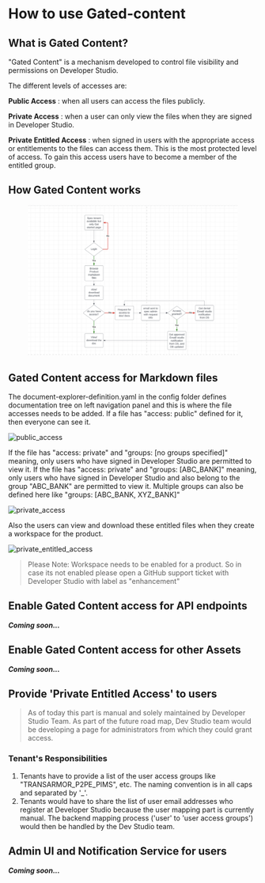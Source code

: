 # How to use Gated-content

## What is Gated Content?

"Gated Content" is a mechanism developed to control file visibility and permissions on Developer Studio.

The different levels of accesses are:

**Public Access** : when all users can access the files publicly.

**Private Access** : when a user can only view the files when they are signed in Developer Studio.

**Private Entitled Access** : when signed in users with the appropriate access or entitlements to the files can access them. This is the most protected level of access. To gain this access users have to become a member of the entitled group.



## How Gated Content works



<figure><img src=".gitbook/assets/image (7).png" alt=""><figcaption></figcaption></figure>

## Gated Content access for Markdown files

The document-explorer-definition.yaml in the config folder defines documentation tree on left navigation panel and this is where the file accesses needs to be added. If a file has "access: public" defined for it, then everyone can see it.

![public\_access](images/GC\_public\_access.png)

If the file has "access: private" and "groups: \[no groups specified]" meaning, only users who have signed in Developer Studio are permitted to view it. If the file has "access: private" and "groups: \[ABC\_BANK]" meaning, only users who have signed in Developer Studio and also belong to the group "ABC\_BANK" are permitted to view it. Multiple groups can also be defined here like "groups: \[ABC\_BANK, XYZ\_BANK]"

![private\_access](images/GC\_private\_access.png)

Also the users can view and download these entitled files when they create a workspace for the product.

![private\_entitled\_access](images/GC\_private\_entitled\_access.png)

> Please Note: Workspace needs to be enabled for a product. So in case its not enabled please open a GitHub support ticket with Developer Studio with label as "enhancement"

## Enable Gated Content access for API endpoints

_**Coming soon...**_

## Enable Gated Content access for other Assets

_**Coming soon...**_

## Provide 'Private Entitled Access' to users

> As of today this part is manual and solely maintained by Developer Studio Team. As part of the future road map, Dev Studio team would be developing a page for administrators from which they could grant access.

### Tenant's Responsibilities

1. Tenants have to provide a list of the user access groups like "TRANSARMOR\_P2PE\_PIMS", etc. The naming convention is in all caps and separated by '\_'.
2. Tenants would have to share the list of user email addresses who register at Developer Studio because the user mapping part is currently manual. The backend mapping process ('user' to 'user access groups') would then be handled by the Dev Studio team.

## Admin UI and Notification Service for users

_**Coming soon...**_
